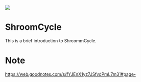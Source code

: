 ![](https://github.com/LiCHihTseng/ShroomCycle/tree/04cc49f7dd693517ca6737058714ace37ae74fda/source/Logo.gif)
# ShroomCycle
This is a brief introduction to ShroommCycle.
 
# Note
https://web.goodnotes.com/s/fYJEnX1yz7JSfvdPmL7m31#page-
